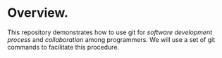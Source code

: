 # Overview.

This repository demonstrates how to use git for *software development process* and *collaboration* among programmers. We will use a set of git commands to facilitate this procedure.
